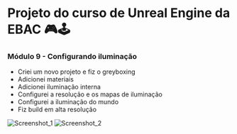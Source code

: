 # Projeto do curso de Unreal Engine da EBAC 🎮🕹️

### Módulo 9 - Configurando iluminação
- Criei um novo projeto e fiz o greyboxing
- Adicionei materiais
- Adicionei iluminação interna
- Configurei a resolução e os mapas de iluminação
- Configurei a iluminação do mundo
- Fiz build em alta resolução

![Screenshot_1](https://github.com/bluejynz/modulo9-lighting-ebac/assets/66040089/b3cb1ff8-ed69-4e35-ab00-a62ad7af3e87)
![Screenshot_2](https://github.com/bluejynz/modulo9-lighting-ebac/assets/66040089/199c704a-cdcd-4468-abd0-9e819edf2df6)

